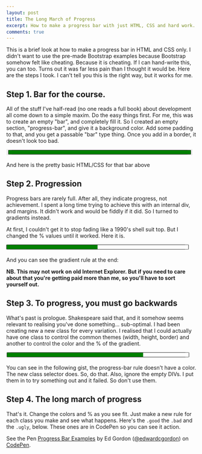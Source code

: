 ```yaml
---
layout: post
title: The Long March of Progress
excerpt: How to make a progress bar with just HTML, CSS and hard work. Or a normal amount of work, as it's quite easy.
comments: true
---
```


This is a brief look at how to make a progress bar in HTML and CSS only. I didn't want to use the pre-made Bootstrap examples because Bootstrap somehow felt like cheating. Because it is cheating. If I can hand-write this, you can too. Turns out it was far less pain than I thought it would be. Here are the steps I took. I can't tell you this is the right way, but it works for me.

## Step 1. Bar for the course.

All of the stuff I've half-read (no one reads a full book) about development all come down to a simple maxim. Do the easy things first. For me, this was to create an empty "bar", and completely fill it.
So I created an empty section, "progress-bar", and give it a background color. Add some padding to that, and you get a passable "bar" type thing. Once you add in a border, it doesn't look too bad.

![progress-bar-full](/images/progress-bar-full.png)

And here is the pretty basic HTML/CSS for that bar above

<script src="https://gist.github.com/edwardcgordon/98414b7abf0fd2ee164b6a3df3efd89e.js"></script>

## Step 2. Progression

Progress bars are rarely full. After all, they indicate progress, not achievement. I spent a long time trying to achieve this with an internal div, and margins. It didn't work and would be fiddly if it did. So I turned to gradients instead.

At first, I couldn't get it to stop fading like a 1990's shell suit top. But I changed the % values until it worked. Here it is.

![progress-bar-half](/images/progress-bar-half.PNG)

And you can see the gradient rule at the end:

<script src="https://gist.github.com/edwardcgordon/8e523883345d0abd0583366a972d4a10.js"></script>

**NB. This may not work on old Internet Explorer. But if you need to care about that you're getting paid more than me, so you'll have to sort yourself out.**

## Step 3. To progress, you must go backwards

What's past is prologue. Shakespeare said that, and it somehow seems relevant to realising you've done something... sub-optimal.
I had been creating new a new class for every variation. I realised that I could actually have one class to control the common themes (width, height, border) and another to control the color and the % of the gradient.

![progress-bar-seventy](/images/progress-bar-seventy.png)

You can see in the following gist, the progress-bar rule doesn't have a color. The new class selector does. So, do that. Also, ignore the empty DIVs. I put them in to try something out and it failed. So don't use them.

<script src="https://gist.github.com/edwardcgordon/3450880d342f46df3fcfaa9904a5048d.js"></script>

## Step 4. The long march of progress

That's it. Change the colors and % as you see fit. Just make a new rule for each class you make and see what happens. Here's the ```.good``` the ```.bad``` and the ```.ugly```, below. These ones are in CodePen so you can see it action.


<p data-height="186" data-theme-id="dark" data-slug-hash="EyBkpJ" data-default-tab="css,result" data-user="edwardcgordon" data-embed-version="2" class="codepen">See the Pen <a href="https://codepen.io/edwardcgordon/pen/EyBkpJ/">Progress Bar Examples</a> by Ed Gordon (<a href="http://codepen.io/edwardcgordon">@edwardcgordon</a>) on <a href="http://codepen.io">CodePen</a>.</p>
<script async src="//assets.codepen.io/assets/embed/ei.js"></script>
